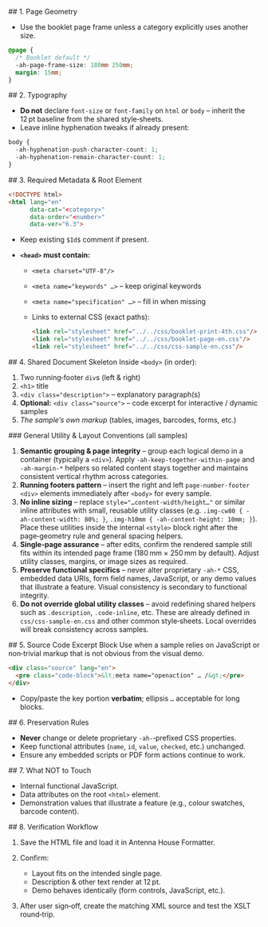 
\## 1. Page Geometry

* Use the booklet page frame unless a category explicitly uses another size.

```css
@page {
  /* Booklet default */
  -ah-page-frame-size: 180mm 250mm;
  margin: 15mm;
}
```

\## 2. Typography

* **Do not** declare `font-size` or `font-family` on `html` or `body` – inherit the 12 pt baseline from the shared style‑sheets.
* Leave inline hyphenation tweaks if already present:

```css
body {
  -ah-hyphenation-push-character-count: 1;
  -ah-hyphenation-remain-character-count: 1;
}
```

\## 3. Required Metadata & Root Element

```html
<!DOCTYPE html>
<html lang="en"
      data-cat="<category>"
      data-order="<number>"
      data-ver="6.3">
```

* Keep existing `$Id$` comment if present.
* **`<head>` must contain:**

  * `<meta charset="UTF-8"/>`
  * `<meta name="keywords" …>` – keep original keywords
  * `<meta name="specification" …>` – fill in when missing
  * Links to external CSS (exact paths):

    ```html
    <link rel="stylesheet" href="../../css/booklet-print-4th.css"/>
    <link rel="stylesheet" href="../../css/booklet-page-en.css"/>
    <link rel="stylesheet" href="../../css/css-sample-en.css"/>
    ```

\## 4. Shared Document Skeleton
Inside `<body>` (in order):

1. Two running‑footer `div`s (left & right)
2. `<h1>` title
3. `<div class="description">` – explanatory paragraph(s)
4. **Optional:** `<div class="source">` – code excerpt for interactive / dynamic samples
5. *The sample’s own markup* (tables, images, barcodes, forms, etc.)

\### General Utility & Layout Conventions (all samples)

1. **Semantic grouping & page integrity** – group each logical demo in a container (typically a `<div>`). Apply `-ah-keep-together-within-page` and `-ah-margin-*` helpers so related content stays together and maintains consistent vertical rhythm across categories.
2. **Running footers pattern** – insert the right and left `page-number-footer` `<div>` elements immediately after `<body>` for every sample.
3. **No inline sizing** – replace `style="…content-width/height…"` or similar inline attributes with small, reusable utility classes (e.g. `.img-cw80 { -ah-content-width: 80%; }`, `.img-h10mm { -ah-content-height: 10mm; }`). Place these utilities inside the internal `<style>` block right after the page‑geometry rule and general spacing helpers.
4. **Single‑page assurance** – after edits, confirm the rendered sample still fits within its intended page frame (180 mm × 250 mm by default). Adjust utility classes, margins, or image sizes as required.
5. **Preserve functional specifics** – never alter proprietary `-ah-*` CSS, embedded data URIs, form field names, JavaScript, or any demo values that illustrate a feature. Visual consistency is secondary to functional integrity.
6. **Do not override global utility classes** – avoid redefining shared helpers such as `.description`, `.code-inline`, etc. These are already defined in `css/css-sample-en.css` and other common style‑sheets. Local overrides will break consistency across samples.

\## 5. Source Code Excerpt Block
Use when a sample relies on JavaScript or non‑trivial markup that is not obvious from the visual demo.

```html
<div class="source" lang="en">
  <pre class="code-block">&lt;meta name="openaction" … /&gt;</pre>
</div>
```

* Copy/paste the key portion **verbatim**; ellipsis `…` acceptable for long blocks.

\## 6. Preservation Rules

* **Never** change or delete proprietary `-ah-`‑prefixed CSS properties.
* Keep functional attributes (`name`, `id`, `value`, `checked`, etc.) unchanged.
* Ensure any embedded scripts or PDF form actions continue to work.

\## 7. What NOT to Touch

* Internal functional JavaScript.
* Data attributes on the root `<html>` element.
* Demonstration values that illustrate a feature (e.g., colour swatches, barcode content).

\## 8. Verification Workflow

1. Save the HTML file and load it in Antenna House Formatter.
2. Confirm:

   * Layout fits on the intended single page.
   * Description & other text render at 12 pt.
   * Demo behaves identically (form controls, JavaScript, etc.).
3. After user sign‑off, create the matching XML source and test the XSLT round‑trip.
